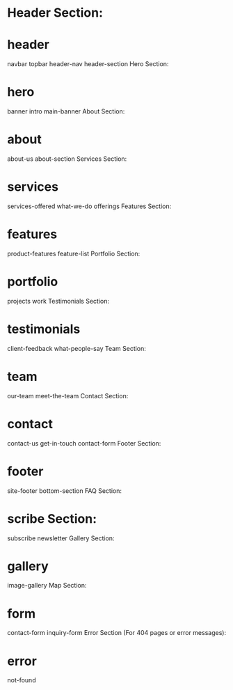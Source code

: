 <h1 style="colore:blue">Header Section:</h1>

<h1 style="colore:blue">header</h1>
navbar
topbar
header-nav
header-section
Hero Section:

<h1 style="colore:blue">hero</h1>
banner
intro
main-banner
About Section:

<h1 style="colore:blue">about</h1>
about-us
about-section
Services Section:

<h1 style="colore:blue">services</h1>
services-offered
what-we-do
offerings
Features Section:

<h1 style="colore:blue">features</h1>
product-features
feature-list
Portfolio Section:

<h1 style="colore:blue">portfolio</h1>
projects
work
Testimonials Section:

<h1 style="colore:blue">testimonials</h1>
client-feedback
what-people-say
Team Section:

<h1 style="colore:blue">team</h1>
our-team
meet-the-team
Contact Section:

<h1 style="colore:blue">contact</h1>
contact-us
get-in-touch
contact-form
Footer Section:

<h1 style="colore:blue">footer</h1>
site-footer
bottom-section
FAQ Section:

<h1 style="colore:blue">scribe Section:</h1>

subscribe
newsletter
Gallery Section:

<h1 style="colore:blue">gallery</h1>
image-gallery
Map Section:

<h1 style="colore:blue">form</h1>
contact-form
inquiry-form
Error Section (For 404 pages or error messages):

<h1 style="colore:blue">error</h1>
not-found